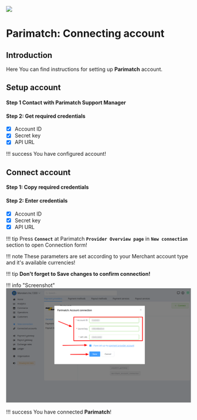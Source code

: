 <img src="https://static.openfintech.io/payment_providers/parimatch/logo.svg?w=400" width="400px">

# Parimatch: Connecting account

## Introduction

Here You can find  instructions for setting up **Parimatch**  account.

## Setup account

#### Step 1 Contact with Parimatch Support Manager


#### Step 2: Get required credentials

- [x] Account ID
- [x] Secret key
- [x] API URL

!!! success
    You have configured account!


## Connect account

#### Step 1: Copy required credentials


#### Step 2: Enter credentials


- [x] Account ID
- [x] Secret key
- [x] API URL

!!! tip
    Press **```Connect```** at Parimatch **```Provider Overview page```** in **```New connection```** section to open Connection form!


!!! note
    These parameters are set according to your Merchant account type and it's available currencies!

!!! tip
    **Don't forget to Save changes to confirm connection!**

!!! info "Screenshot"
    [![Connect](images/parimatch-step_connect.png)](images/parimatch-step_connect.png)


!!! success
    You have connected **Parimatch**!